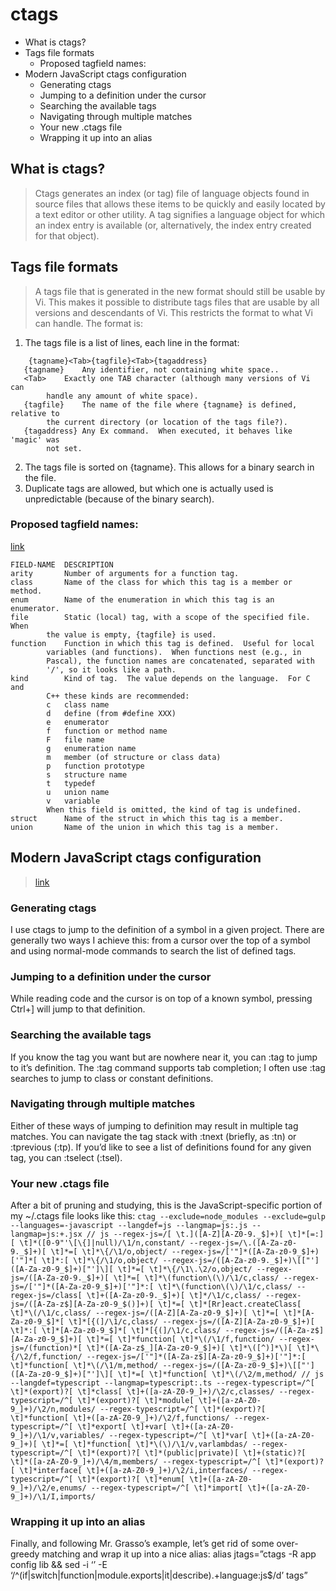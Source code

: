 # ctags

<!-- MarkdownTOC -->

- What is ctags?
- Tags file formats
	- Proposed tagfield names:
- Modern JavaScript ctags configuration
	- Generating ctags
	- Jumping to a definition under the cursor
	- Searching the available tags
	- Navigating through multiple matches
	- Your new .ctags file
	- Wrapping it up into an alias

<!-- /MarkdownTOC -->

## What is ctags?
> Ctags generates an index (or tag) file of language objects found in source files that allows these items to be quickly and easily located by a text editor or other utility. A tag signifies a language object for which an index entry is available (or, alternatively, the index entry created for that object).

## Tags file formats
> A tags file that is generated in the new format should still be usable by Vi.
This makes it possible to distribute tags files that are usable by all
versions and descendants of Vi.
This restricts the format to what Vi can handle.  The format is:
1. The tags file is a list of lines, each line in the format:
````tagFormat
	{tagname}<Tab>{tagfile}<Tab>{tagaddress}
   {tagname}	Any identifier, not containing white space..
   <Tab>	Exactly one TAB character (although many versions of Vi can
		handle any amount of white space).
   {tagfile}	The name of the file where {tagname} is defined, relative to
   		the current directory (or location of the tags file?).
   {tagaddress}	Any Ex command.  When executed, it behaves like 'magic' was
		not set.
````
2. The tags file is sorted on {tagname}.  This allows for a binary search in the file.
3. Duplicate tags are allowed, but which one is actually used is unpredictable (because of the binary search).
### Proposed tagfield names:
[link](http://ctags.sourceforge.net/FORMAT)
````desc
FIELD-NAME	DESCRIPTION
arity		Number of arguments for a function tag.
class		Name of the class for which this tag is a member or method.
enum		Name of the enumeration in which this tag is an enumerator.
file		Static (local) tag, with a scope of the specified file.  When
		the value is empty, {tagfile} is used.
function	Function in which this tag is defined.  Useful for local
		variables (and functions).  When functions nest (e.g., in
		Pascal), the function names are concatenated, separated with
		'/', so it looks like a path.
kind		Kind of tag.  The value depends on the language.  For C and
		C++ these kinds are recommended:
		c	class name
		d	define (from #define XXX)
		e	enumerator
		f	function or method name
		F	file name
		g	enumeration name
		m	member (of structure or class data)
		p	function prototype
		s	structure name
		t	typedef
		u	union name
		v	variable
		When this field is omitted, the kind of tag is undefined.
struct		Name of the struct in which this tag is a member.
union		Name of the union in which this tag is a member.
````

## Modern JavaScript ctags configuration
> [link](https://medium.com/adorableio/modern-javascript-ctags-configuration-199884dbcc1)
### Generating ctags
I use ctags to jump to the definition of a symbol in a given project. There are generally two ways I achieve this: from a cursor over the top of a symbol and using normal-mode commands to search the list of defined tags.
### Jumping to a definition under the cursor
While reading code and the cursor is on top of a known symbol, pressing Ctrl+] will jump to that definition.
### Searching the available tags
If you know the tag you want but are nowhere near it, you can :tag <tagname> to jump to it’s definition. The :tag command supports tab completion; I often use :tag searches to jump to class or constant definitions.
### Navigating through multiple matches
Either of these ways of jumping to definition may result in multiple tag matches. You can navigate the tag stack with :tnext (briefly, as :tn) or :tprevious (:tp). If you’d like to see a list of definitions found for any given tag, you can :tselect (:tsel).
### Your new .ctags file
After a bit of pruning and studying, this is the JavaScript-specific portion of my ~/.ctags file looks like this:
	````ctag
	--exclude=node_modules
	--exclude=gulp
	--languages=-javascript
	--langdef=js
	--langmap=js:.js
	--langmap=js:+.jsx
	// js
	--regex-js=/[ \t.]([A-Z][A-Z0-9._$]+)[ \t]*[=:][ \t]*([0-9"'\[\{]|null)/\1/n,constant/
	--regex-js=/\.([A-Za-z0-9._$]+)[ \t]*=[ \t]*\{/\1/o,object/
	--regex-js=/['"]*([A-Za-z0-9_$]+)['"]*[ \t]*:[ \t]*\{/\1/o,object/
	--regex-js=/([A-Za-z0-9._$]+)\[["']([A-Za-z0-9_$]+)["']\][ \t]*=[ \t]*\{/\1\.\2/o,object/
	--regex-js=/([A-Za-z0-9._$]+)[ \t]*=[ \t]*\(function\(\)/\1/c,class/
	--regex-js=/['"]*([A-Za-z0-9_$]+)['"]*:[ \t]*\(function\(\)/\1/c,class/
	--regex-js=/class[ \t]+([A-Za-z0-9._$]+)[ \t]*/\1/c,class/
	--regex-js=/([A-Za-z$][A-Za-z0-9_$()]+)[ \t]*=[ \t]*[Rr]eact.createClass[ \t]*\(/\1/c,class/
	--regex-js=/([A-Z][A-Za-z0-9_$]+)[ \t]*=[ \t]*[A-Za-z0-9_$]*[ \t]*[{(]/\1/c,class/
	--regex-js=/([A-Z][A-Za-z0-9_$]+)[ \t]*:[ \t]*[A-Za-z0-9_$]*[ \t]*[{(]/\1/c,class/
	--regex-js=/([A-Za-z$][A-Za-z0-9_$]+)[ \t]*=[ \t]*function[ \t]*\(/\1/f,function/
	--regex-js=/(function)*[ \t]*([A-Za-z$_][A-Za-z0-9_$]+)[ \t]*\([^)]*\)[ \t]*\{/\2/f,function/
	--regex-js=/['"]*([A-Za-z$][A-Za-z0-9_$]+)['"]*:[ \t]*function[ \t]*\(/\1/m,method/
	--regex-js=/([A-Za-z0-9_$]+)\[["']([A-Za-z0-9_$]+)["']\][ \t]*=[ \t]*function[ \t]*\(/\2/m,method/
	// js
	--langdef=typescript
	--langmap=typescript:.ts
	--regex-typescript=/^[ \t]*(export)?[ \t]*class[ \t]+([a-zA-Z0-9_]+)/\2/c,classes/
	--regex-typescript=/^[ \t]*(export)?[ \t]*module[ \t]+([a-zA-Z0-9_]+)/\2/n,modules/
	--regex-typescript=/^[ \t]*(export)?[ \t]*function[ \t]+([a-zA-Z0-9_]+)/\2/f,functions/
	--regex-typescript=/^[ \t]*export[ \t]+var[ \t]+([a-zA-Z0-9_]+)/\1/v,variables/
	--regex-typescript=/^[ \t]*var[ \t]+([a-zA-Z0-9_]+)[ \t]*=[ \t]*function[ \t]*\(\)/\1/v,varlambdas/
	--regex-typescript=/^[ \t]*(export)?[ \t]*(public|private)[ \t]+(static)?[ \t]*([a-zA-Z0-9_]+)/\4/m,members/
	--regex-typescript=/^[ \t]*(export)?[ \t]*interface[ \t]+([a-zA-Z0-9_]+)/\2/i,interfaces/
	--regex-typescript=/^[ \t]*(export)?[ \t]*enum[ \t]+([a-zA-Z0-9_]+)/\2/e,enums/
	--regex-typescript=/^[ \t]*import[ \t]+([a-zA-Z0-9_]+)/\1/I,imports/
	````
### Wrapping it up into an alias
Finally, and following Mr. Grasso’s example, let’s get rid of some over-greedy matching and wrap it up into a nice alias:
alias jtags=”ctags -R app config lib && sed -i ‘’ -E ‘/^(if|switch|function|module\.exports|it|describe).+language:js$/d’ tags”